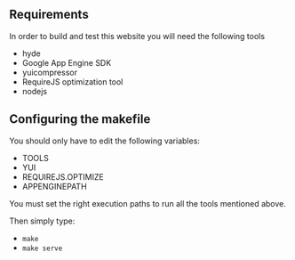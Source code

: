 Requirements
------------
In order to build and test this website you will need the following tools

   * hyde
   * Google App Engine SDK
   * yuicompressor
   * RequireJS optimization tool
   * nodejs

Configuring the makefile
----------------------------
You should only have to edit the following variables:

   * TOOLS
   * YUI
   * REQUIREJS.OPTIMIZE
   * APPENGINEPATH


You must set the right execution paths to run all the tools mentioned above.

Then simply type:

   * `make`
   * `make serve`





